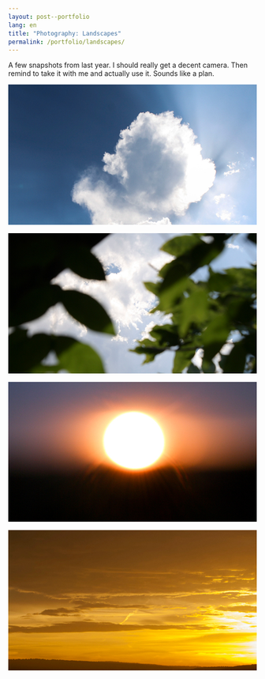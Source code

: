 ```yaml
---
layout: post--portfolio
lang: en
title: "Photography: Landscapes"
permalink: /portfolio/landscapes/
---
```

A few snapshots from last year. I should really get a decent camera. Then remind to take it with me and actually use it. Sounds like a plan.

![Landscapes 1](/img/landscapes/landscapes-1.jpg)

![Landscapes 2](/img/landscapes/landscapes-2.jpg)

![Landscapes 3](/img/landscapes/landscapes-3.jpg)

![Landscapes 4](/img/landscapes/landscapes-4.jpg)
